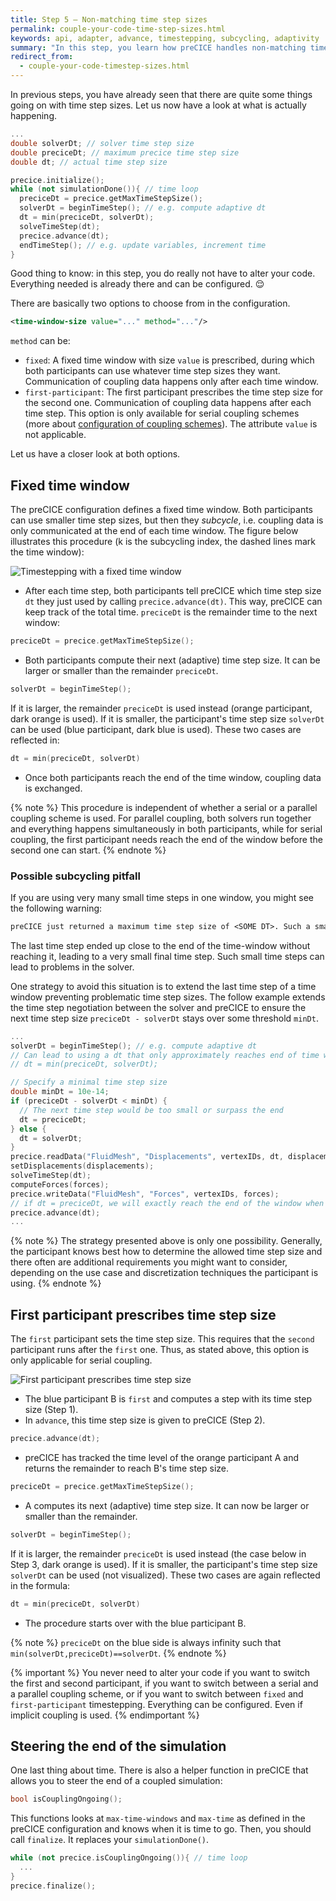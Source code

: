 ```yaml
---
title: Step 5 – Non-matching time step sizes
permalink: couple-your-code-time-step-sizes.html
keywords: api, adapter, advance, timestepping, subcycling, adaptivity
summary: "In this step, you learn how preCICE handles non-matching time step sizes and a few more things about simulation time."
redirect_from:
  - couple-your-code-timestep-sizes.html
---
```


In previous steps, you have already seen that there are quite some things going on with time step sizes. Let us now have a look at what is actually happening.

```cpp
...
double solverDt; // solver time step size
double preciceDt; // maximum precice time step size
double dt; // actual time step size

precice.initialize();
while (not simulationDone()){ // time loop
  preciceDt = precice.getMaxTimeStepSize();
  solverDt = beginTimeStep(); // e.g. compute adaptive dt
  dt = min(preciceDt, solverDt);
  solveTimeStep(dt);
  precice.advance(dt);
  endTimeStep(); // e.g. update variables, increment time
}
```

Good thing to know: in this step, you do really not have to alter your code. Everything needed is already there and can be configured. :relieved:

There are basically two options to choose from in the configuration.

```xml
<time-window-size value="..." method="..."/>
```

`method` can be:

* `fixed`: A fixed time window with size `value` is prescribed, during which both participants can use whatever time step sizes they want. Communication of coupling data happens only after each time window.
* `first-participant`: The first participant prescribes the time step size for the second one. Communication of coupling data happens after each time step. This option is only available for serial coupling schemes (more about [configuration of coupling schemes](configuration-coupling.html)). The attribute `value` is not applicable.

Let us have a closer look at both options.

## Fixed time window

The preCICE configuration defines a fixed time window. Both participants can use smaller time step sizes, but then they _subcycle_, i.e. coupling data is only communicated at the end of each time window.
The figure below illustrates this procedure (k is the subcycling index, the dashed lines mark the time window):

![Timestepping with a fixed time window](images/docs/couple-your-code-timestepping-fixed.png)

* After each time step, both participants tell preCICE which time step size `dt` they just used by calling `precice.advance(dt)`. This way, preCICE can keep track of the total time. `preciceDt` is the remainder time to the next window:

```c++
preciceDt = precice.getMaxTimeStepSize();
```

* Both participants compute their next (adaptive) time step size. It can be larger or smaller than the remainder `preciceDt`.

```c++
solverDt = beginTimeStep();
```

If it is larger, the remainder `preciceDt` is used instead (orange participant, dark orange is used).
If it is smaller, the participant's time step size `solverDt` can be used (blue participant, dark blue is used).
These two cases are reflected in:

```c++
dt = min(preciceDt, solverDt)
```

* Once both participants reach the end of the time window, coupling data is exchanged.

{% note %}
This procedure is independent of whether a serial or a parallel coupling scheme is used.
For parallel coupling, both solvers run together and everything happens simultaneously in both participants, while for serial coupling, the first participant needs reach the end of the window before the second one can start.
{% endnote %}

### Possible subcycling pitfall

If you are using very many small time steps in one window, you might see the following warning:

```txt
preCICE just returned a maximum time step size of <SOME DT>. Such a small value can happen if you use many sub steps per time window over multiple time windows due to added-up differences of machine precision.
```

The last time step ended up close to the end of the time-window without reaching it, leading to a very small final time step.
Such small time steps can lead to problems in the solver.

One strategy to avoid this situation is to extend the last time step of a time window preventing problematic time step sizes.
The follow example extends the time step negotiation between the solver and preCICE to ensure the next time step size `preciceDt - solverDt` stays over some threshold `minDt`.

```cpp
...
solverDt = beginTimeStep(); // e.g. compute adaptive dt
// Can lead to using a dt that only approximately reaches end of time window
// dt = min(preciceDt, solverDt);

// Specify a minimal time step size
double minDt = 10e-14;
if (preciceDt - solverDt < minDt) {
  // The next time step would be too small or surpass the end
  dt = preciceDt;
} else {
  dt = solverDt;
}
precice.readData("FluidMesh", "Displacements", vertexIDs, dt, displacements);
setDisplacements(displacements);
solveTimeStep(dt);
computeForces(forces);
precice.writeData("FluidMesh", "Forces", vertexIDs, forces);
// if dt = preciceDt, we will exactly reach the end of the window when calling advance
precice.advance(dt);
...
```

{% note %}
The strategy presented above is only one possibility. Generally, the participant knows best how to determine the allowed time step size and there often are additional requirements you might want to consider, depending on the use case and discretization techniques the participant is using.
{% endnote %}

## First participant prescribes time step size

The `first` participant sets the time step size. This requires that the `second` participant runs after the `first` one. Thus, as stated above, this option is only applicable for serial coupling.

![First participant prescribes time step size](images/docs/couple-your-code-timestepping-first.png)

* The blue participant B is `first` and computes a step with its time step size (Step 1).
* In `advance`, this time step size is given to preCICE (Step 2).

```c++
precice.advance(dt);
```

* preCICE has tracked the time level of the orange participant A and returns the remainder to reach B's time step size.

```c++
preciceDt = precice.getMaxTimeStepSize();
```

* A computes its next (adaptive) time step size. It can now be larger or smaller than the remainder.

```c++
solverDt = beginTimeStep();
```

If it is larger, the remainder `preciceDt` is used instead (the case below in Step 3, dark orange is used).
If it is smaller, the participant's time step size `solverDt` can be used (not visualized).
These two cases are again reflected in the formula:

```c++
dt = min(preciceDt, solverDt)
```

* The procedure starts over with the blue participant B.

{% note %}
`preciceDt` on the blue side is always infinity such that `min(solverDt,preciceDt)==solverDt`.
{% endnote %}

{% important %}
You never need to alter your code if you want to switch the first and second participant, if you want to switch between a serial and a parallel coupling scheme, or if you want to switch between `fixed` and `first-participant` timestepping. Everything can be configured. Even if implicit coupling is used.
{% endimportant %}

## Steering the end of the simulation

One last thing about time. There is also a helper function in preCICE that allows you to steer the end of a coupled simulation:

```c++
bool isCouplingOngoing();
```

This functions looks at `max-time-windows` and `max-time` as defined in the preCICE configuration and knows when it is time to go. Then, you should call `finalize`. It replaces your `simulationDone()`.

```c++
while (not precice.isCouplingOngoing()){ // time loop
  ...
}
precice.finalize();
```
